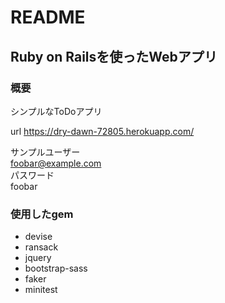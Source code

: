 # README

## Ruby on Railsを使ったWebアプリ
### 概要
シンプルなToDoアプリ

url https://dry-dawn-72805.herokuapp.com/

サンプルユーザー  
 foobar@example.com  
パスワード  
 foobar

### 使用したgem
- devise
- ransack
- jquery
- bootstrap-sass
- faker
- minitest
